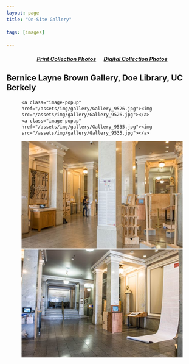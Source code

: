 ```yaml
---
layout: page
title: "On-Site Gallery"

tags: [images]

---
```


<h5 align="center"><a href="http://nolegacyexhibit.github.io/gallery/printgallery">Print Collection Photos</a>&nbsp;&nbsp;&nbsp;&nbsp;&nbsp;&nbsp;<a href="http://nolegacyexhibit.github.io/gallery/digitalgallery">Digital Collection Photos</a></h5>

<h2>Bernice Layne Brown Gallery, Doe Library, UC Berkely</h2>

<figure class="half">

	<a class="image-popup" href="/assets/img/gallery/Gallery_9526.jpg"><img src="/assets/img/gallery/Gallery_9526.jpg"></a>
	<a class="image-popup" href="/assets/img/gallery/Gallery_9535.jpg"><img src="/assets/img/gallery/Gallery_9535.jpg"></a>
</figure>
<figure class="half">
	<a class="image-popup" href="/assets/img/gallery/Gallery_9417.jpg"><img src="/assets/img/gallery/Gallery_9417.jpg"></a>
	<a class="image-popup" href="/assets/img/gallery/Gallery_9521.jpg"><img src="/assets/img/gallery/Gallery_9521.jpg"></a>
</figure>
<!-- <figure class="half">
	<img src="/assets/img/gallery/Gallery_acknowledgements.png">
	<img src="/assets/img/gallery/Gallery_floorplan.png">
</figure> -->
<br/>


